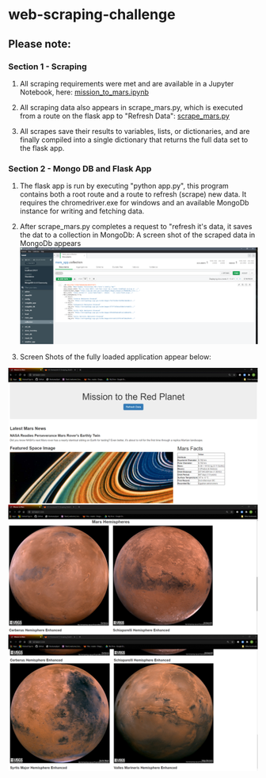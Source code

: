 # web-scraping-challenge

## Please note:

### Section 1 - Scraping

1. All scraping requirements were met and are available in a Jupyter Notebook, here: [mission_to_mars.ipynb](Missions_to_Mars/mission_to_mars.ipynb)

2. All scraping data also appears in scrape_mars.py, which is executed from a route on the flask app to "Refresh Data":
[scrape_mars.py](Missions_to_Mars/scrape_mars.py)

3. All scrapes save their results to variables, lists, or dictionaries, and are finally compiled into a single dictionary that returns the full data set to the flask app.

### Section 2 - Mongo DB and Flask App 

1. The flask app is run by executing "python app.py", this program contains both a root route and a route to refresh (scrape) new data.  It requires the chromedriver.exe for windows and an available MongoDb instance for writing and fetching data.

2. After scrape_mars.py completes a request to "refresh it's data, it saves the dat to a collection in MongoDb: A screen shot of the scraped data in MongoDb appears 
![Screenshot](/missions_to_mars/screenshots/mongodbcompassscreencapture.png)
3. Screen Shots of the fully loaded application appear below:

![Screenshot](/Missions_to_Mars/ScreenShots/ScreenCapture1.png)
![Screenshot](/Missions_to_Mars/ScreenShots/ScreenCapture2.png)
![Screenshot](/Missions_to_Mars/ScreenShots/ScreenCapture3.png)
